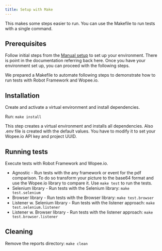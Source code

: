 ```yaml
---
title: Setup with Make
---
```


This makes some steps easier to run. You can use the Makefile to run tests with a single command.

## Prerequisites

Follow initial steps from the [Manual setup](02-manual-setup.md) to set up your environment.
There is point in the documentation referring back here. Once you have your environment set up, you can proceed with the following steps.

We prepared a Makefile to automate following steps to demonstrate how to run tests with Robot Framework and Wopee.io.

## Installation

Create and activate a virtual environment and install dependencies.

Run: `make install`

This step creates a virtual environment and installs all dependencies.
Also .env file is created with the default values. You have to modify it to set your Wopee.io API key and project UUID.

## Running tests

Execute tests with Robot Framework and Wopee.io.

- Agnostic - Run tests with the any framework or event for the pdf comparison. To do so transform your picture to the base64 format and use the Wopee.io library to compare it. Use `make test` to run the tests.
- Selenium library - Run tests with the Selenium library: `make test.selenium`
- Browser library - Run tests with the Browser library: `make test.browser`
- Listener w. Selenium library - Run tests with the listener approach: `make test.selenium.listener`
- Listener w. Browser library - Run tests with the listener approach: `make test.browser.listener`

## Cleaning

Remove the reports directory: `make clean`
